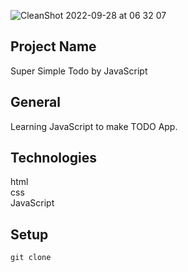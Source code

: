 ![CleanShot 2022-09-28 at 06 32 07](https://user-images.githubusercontent.com/76928095/192639696-5f839a19-d2f8-4a1c-842c-dead9f2e4061.gif)

## Project Name
Super Simple Todo by JavaScript

## General
Learning JavaScript to make TODO App.

## Technologies
html  
css  
JavaScript

## Setup
```
git clone
```
